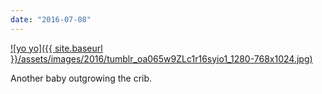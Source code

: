 ```yaml
---
date: "2016-07-08"
---
```


[![yo yo]({{ site.baseurl }}/assets/images/2016/tumblr_oa065w9ZLc1r16syio1_1280-768x1024.jpg)](https://mananamanana.com/ohpiglet/wp-content/uploads/2016/07/tumblr_oa065w9ZLc1r16syio1_1280.jpg)

Another baby outgrowing the crib.
